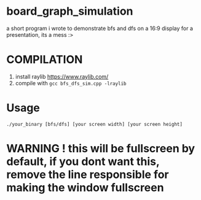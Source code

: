# board_graph_simulation
a short program i wrote to demonstrate bfs and dfs on a 16:9 display for a presentation, its a mess :>
# COMPILATION
1. install raylib https://www.raylib.com/
2. compile with ```gcc bfs_dfs_sim.cpp -lraylib```
# Usage
```./your_binary [bfs/dfs] [your screen width] [your screen height]```
# WARNING ! this will be fullscreen by default, if you dont want this, remove the line responsible for making the window fullscreen
